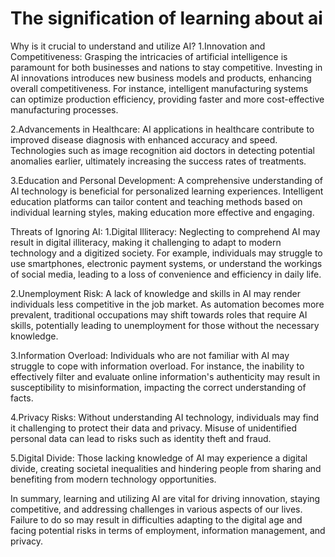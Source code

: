 # The signification of learning about ai

Why is it crucial to understand and utilize AI?
1.Innovation and Competitiveness: Grasping the intricacies of artificial intelligence is paramount for both businesses and nations to stay competitive. Investing in AI innovations introduces new business models and products, enhancing overall competitiveness. For instance, intelligent manufacturing systems can optimize production efficiency, providing faster and more cost-effective manufacturing processes.

2.Advancements in Healthcare: AI applications in healthcare contribute to improved disease diagnosis with enhanced accuracy and speed. Technologies such as image recognition aid doctors in detecting potential anomalies earlier, ultimately increasing the success rates of treatments.

3.Education and Personal Development: A comprehensive understanding of AI technology is beneficial for personalized learning experiences. Intelligent education platforms can tailor content and teaching methods based on individual learning styles, making education more effective and engaging.

Threats of Ignoring AI:
1.Digital Illiteracy: Neglecting to comprehend AI may result in digital illiteracy, making it challenging to adapt to modern technology and a digitized society. For example, individuals may struggle to use smartphones, electronic payment systems, or understand the workings of social media, leading to a loss of convenience and efficiency in daily life.

2.Unemployment Risk: A lack of knowledge and skills in AI may render individuals less competitive in the job market. As automation becomes more prevalent, traditional occupations may shift towards roles that require AI skills, potentially leading to unemployment for those without the necessary knowledge.

3.Information Overload: Individuals who are not familiar with AI may struggle to cope with information overload. For instance, the inability to effectively filter and evaluate online information's authenticity may result in susceptibility to misinformation, impacting the correct understanding of facts.

4.Privacy Risks: Without understanding AI technology, individuals may find it challenging to protect their data and privacy. Misuse of unidentified personal data can lead to risks such as identity theft and fraud.

5.Digital Divide: Those lacking knowledge of AI may experience a digital divide, creating societal inequalities and hindering people from sharing and benefiting from modern technology opportunities.

In summary, learning and utilizing AI are vital for driving innovation, staying competitive, and addressing challenges in various aspects of our lives. Failure to do so may result in difficulties adapting to the digital age and facing potential risks in terms of employment, information management, and privacy.



